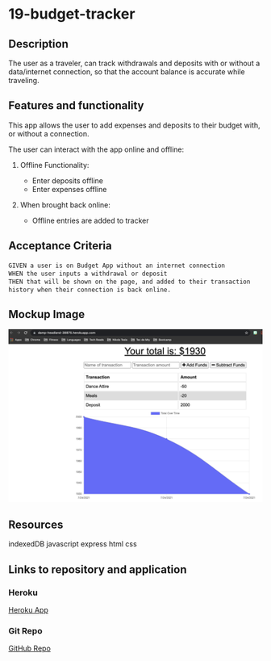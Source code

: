 # 19-budget-tracker

## Description
The user as a traveler, can track withdrawals and deposits with or without a data/internet connection, so that the account balance is accurate while traveling.

## Features and functionality
This app allows the user to add expenses and deposits to their budget with, or without a connection.

The user can interact with the app online and offline:

1) Offline Functionality:
   * Enter deposits offline
   * Enter expenses offline


2) When brought back online:
   * Offline entries are added to tracker
 
## Acceptance Criteria
```
GIVEN a user is on Budget App without an internet connection
WHEN the user inputs a withdrawal or deposit
THEN that will be shown on the page, and added to their transaction history when their connection is back online.
```

## Mockup Image

![Sample Image](assets/sample.png)




## Resources

indexedDB
javascript
express
html
css

## Links to repository and application

### Heroku
[Heroku App](https://damp-headland-38875.herokuapp.com/)

### Git Repo
[GitHub Repo](https://github.com/adina-hc/19-budget-trackers)